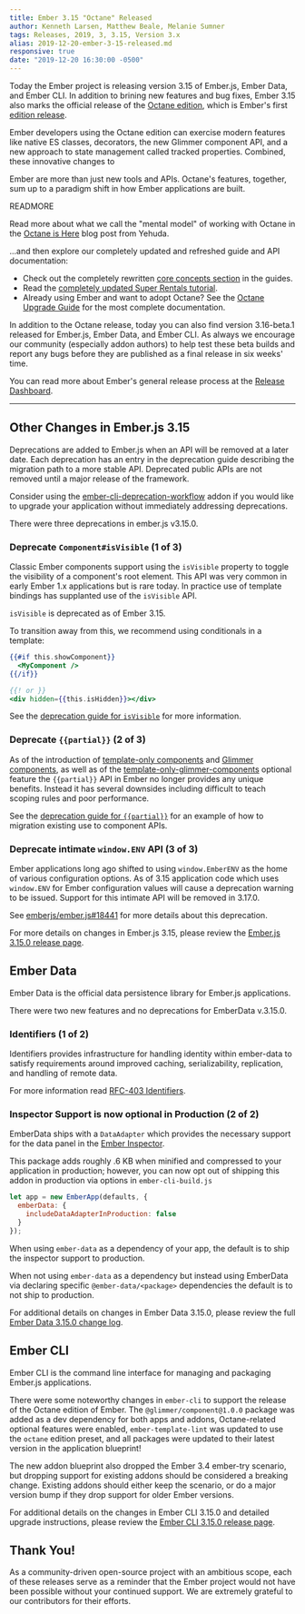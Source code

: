 ```yaml
---
title: Ember 3.15 "Octane" Released
author: Kenneth Larsen, Matthew Beale, Melanie Sumner
tags: Releases, 2019, 3, 3.15, Version 3.x
alias: 2019-12-20-ember-3-15-released.md
responsive: true
date: "2019-12-20 16:30:00 -0500"
---
```


Today the Ember project is releasing version 3.15 of Ember.js, Ember Data, and
Ember CLI. In addition to brining new features and bug fixes, Ember 3.15 also marks the official release of the [Octane edition](TODO://link-to-octane-blog-post), which is Ember's first [edition release](https://emberjs.com/editions/).

Ember developers using the Octane edition can exercise modern features like native ES
classes, decorators, the new Glimmer component API, and a new approach to state
management called tracked properties. Combined, these innovative changes to
<!--alex ignore just-->
Ember are more than just new tools and APIs. Octane's features, together,
sum up to a paradigm shift in how Ember applications are built.

READMORE

<!--alex ignore mental-->
Read more about what we call the "mental model" of working with Octane in the
[Octane is Here](https://blog.emberjs.com/2019/12/20/octane-is-here.html) blog post from Yehuda.

...and then explore our completely updated and refreshed guide and API
documentation:

* Check out the completely rewritten [core concepts section](https://guides.emberjs.com/release/components/) in the guides.
* Read the [completely updated Super Rentals tutorial](https://guides.emberjs.com/release/tutorial/).
* Already using Ember and want to adopt Octane? See the [Octane Upgrade
  Guide](https://guides.emberjs.com/release/upgrading/current-edition/) for the most complete
  documentation.

In addition to the Octane release, today you can also find version 3.16-beta.1
released for Ember.js, Ember Data, and Ember CLI. As always we encourage our
community (especially addon authors) to help test these beta builds and report
any bugs before they are published as a final release in six weeks' time.

You can read more about Ember's general release process at the [Release Dashboard](http://emberjs.com/builds/).

---

## Other Changes in Ember.js 3.15

Deprecations are added to Ember.js when an API will be removed at a later date. Each deprecation has an entry in the deprecation guide describing the migration path to a more stable API. Deprecated public APIs are not removed until a major release of the framework.

Consider using the [ember-cli-deprecation-workflow](https://github.com/mixonic/ember-cli-deprecation-workflow) addon if you would like to upgrade your application without immediately addressing deprecations.

There were three deprecations in ember.js v3.15.0.

### Deprecate `Component#isVisible` (1 of 3)

Classic Ember components support using the `isVisible` property to toggle the
visibility of a component's root element. This API was very common in early
Ember 1.x applications but is rare today. In practice use of template bindings
has supplanted use of the `isVisible` API.

`isVisible` is deprecated as of Ember 3.15. 

To transition away from this, we recommend using conditionals in a template:

```handlebars
{{#if this.showComponent}}
  <MyComponent />
{{/if}}

{{! or }}
<div hidden={{this.isHidden}}></div>

```

See the [deprecation guide for
`isVisible`](https://deprecations.emberjs.com/v3.x#toc_ember-component-is-visible)
for more information.

### Deprecate `{{partial}}` (2 of 3)

As of the introduction of [template-only
components](https://api.emberjs.com/ember/3.15/classes/Component)
and [Glimmer
components](https://api.emberjs.com/ember/3.15/modules/@glimmer%2Fcomponent),
as well as of the
[template-only-glimmer-components](https://guides.emberjs.com/release/configuring-ember/optional-features/#toc_template-only-glimmer-components)
optional feature the `{{partial}}` API in Ember no longer provides any unique
benefits. Instead it has several downsides including difficult to teach scoping 
rules and poor performance.

See the [deprecation guide for
`{{partial}}`](https://deprecations.emberjs.com/v3.x#toc_ember-partial) for
an example of how to migration existing use to component APIs.

### Deprecate intimate `window.ENV` API (3 of 3)

Ember applications long ago shifted to using `window.EmberENV` as the home of
various configuration options. As of 3.15 application code which uses `window.ENV`
for Ember configuration values will cause a deprecation warning to be issued.
Support for this intimate API will be removed in 3.17.0.

See [emberjs/ember.js#18441](https://github.com/emberjs/ember.js/pull/18441)
for more details about this deprecation.

For more details on changes in Ember.js 3.15, please review the [Ember.js 3.15.0 release page](https://github.com/emberjs/ember.js/releases/tag/v3.15.0).

## Ember Data

Ember Data is the official data persistence library for Ember.js applications.

There were two new features and no deprecations for EmberData v.3.15.0.

### Identifiers (1 of 2)

Identifiers provides infrastructure for handling identity within ember-data to satisfy
requirements around improved caching, serializability, replication, and handling of
remote data.

For more information read [RFC-403 Identifiers](https://github.com/emberjs/rfcs/blob/master/text/0403-ember-data-identifiers.md).

### Inspector Support is now optional in Production (2 of 2)

EmberData ships with a `DataAdapter` which provides the necessary support for
the data panel in the [Ember Inspector](https://github.com/emberjs/ember-inspector).

This package adds roughly .6 KB when minified and compressed to your application
in production; however, you can now opt out of shipping this addon in production
via options in `ember-cli-build.js`
  
```js
let app = new EmberApp(defaults, {
  emberData: {
    includeDataAdapterInProduction: false
  }
});
```

When using `ember-data` as a dependency of your app, the default is to ship the
inspector support to production.

When not using `ember-data` as a dependency but instead using EmberData via
declaring specific `@ember-data/<package>` dependencies the default is to not
ship to production.

For additional details on changes in Ember Data 3.15.0, please review the full
[Ember Data 3.15.0 change log](https://github.com/emberjs/data/blob/release/CHANGELOG.md#release-3150-december-18-2019).

## Ember CLI

Ember CLI is the command line interface for managing and packaging Ember.js applications.

There were some noteworthy changes in `ember-cli` to support the release of the Octane edition of Ember. The `@glimmer/component@1.0.0` package was added as a dev dependency for both apps and addons, Octane-related optional features were enabled, `ember-template-lint` was updated to use the `octane` edition preset, and all packages were updated to their latest version in the application blueprint! 

The new addon blueprint also dropped the Ember 3.4 ember-try scenario, but dropping support for existing addons should be considered a breaking change. Existing addons should either keep the scenario, or do a major version bump if they drop support for older Ember versions.

For additional details on the changes in Ember CLI 3.15.0 and detailed upgrade
instructions, please review the [Ember CLI 3.15.0 release page](https://github.com/ember-cli/ember-cli/releases/tag/v3.15.0).

## Thank You!

As a community-driven open-source project with an ambitious scope, each of these releases serve as a reminder that the Ember project would not have been possible without your continued support. We are extremely grateful to our contributors for their efforts.
